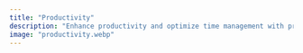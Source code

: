 ```yaml
---
title: "Productivity"
description: "Enhance productivity and optimize time management with proven techniques, habits, and time-saving tips."
image: "productivity.webp"
---
```

